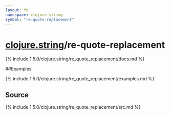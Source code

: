 ```yaml
---
layout: fn
namespace: clojure.string
symbol: "re-quote-replacement"
---
```


# [clojure.string](../)/re-quote-replacement

{% include 1.5.0/clojure.string/re_quote_replacement/docs.md %}

##Examples

{% include 1.5.0/clojure.string/re_quote_replacement/examples.md %}
## Source
{% include 1.5.0/clojure.string/re_quote_replacement/src.md %}

